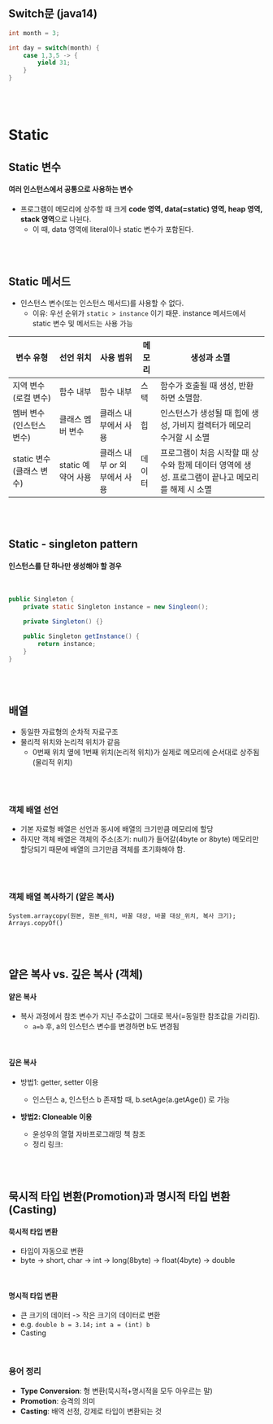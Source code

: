 ## Switch문 (java14)

```java
int month = 3;

int day = switch(month) {
	case 1,3,5 -> {
		yield 31;	
	}
}
```

<br>
<br>

# Static

## Static 변수

#### 여러 인스턴스에서 공통으로 사용하는 변수

- 프로그램이 메모리에 상주할 때 크게 **code 영역, data(=static)  영역, heap 영역, stack 영역**으로 나뉜다.
     - 이 때, data 영역에 literal이나 static 변수가 포함된다.

<br>
<br>

## Static 메서드

- 인스턴스 변수(또는 인스턴스 메서드)를 사용할 수 없다.
     - 이유:  우선 순위가 `static > instance` 이기 때문. instance 메서드에서 static 변수 및 메서드는 사용 가능


|변수 유형|선언 위치|사용 범위|메모리|생성과 소멸|
|-----|--------|--------------|---|----------------|
|지역 변수(로컬 변수)|함수 내부|함수 내부|스택|함수가 호출될 때 생성, 반환하면 소멸함.|
|멤버 변수(인스턴스 변수)|클래스 멤버 변수|클래스 내부에서 사용|힙|인스턴스가 생성될 때 힙에 생성, 가비지 컬렉터가 메모리 수거할 시 소멸|
|static 변수(클래스 변수)|static 예약어 사용|클래스 내부 or 외부에서 사용|데이터|프로그램이 처음 시작할 때 상수와 함께 데이터 영역에 생성. 프로그램이 끝나고 메모리를 해제 시 소멸

<br>
<br>

## Static - singleton pattern

#### 인스턴스를 단 하나만 생성해야 할 경우
<br>

```java
public Singleton {
	private static Singleton instance = new Singleon();

	private Singleton() {}

	public Singleton getInstance() {
		return instance;
	}
}
```

<br>
<br>

## 배열

- 동일한 자료형의 순차적 자료구조
- 물리적 위치와 논리적 위치가 같음
     - 0번째 위치 옆에 1번째 위치(논리적 위치)가 실제로 메모리에 순서대로 상주됨(물리적 위치)
<br>
<br>

### 객체 배열 선언

- 기본 자료형 배열은 선언과 동시에 배열의 크기만큼 메모리에 할당
- 하지만 객체 배열은 객체의 주소(초기: null)가 들어갈(4byte or 8byte) 메모리만 할당되기 때문에 배열의 크기만큼 객체를 초기화해야 함.

<br>
<br>

### 객체 배열 복사하기 (얕은 복사)

`System.arraycopy(원본, 원본_위치, 바꿀 대상, 바꿀 대상_위치, 복사 크기);` <br>
`Arrays.copyOf()` <br> 

<br>
<br>

## 얕은 복사 vs. 깊은 복사 (객체)

#### 얕은 복사

- 복사 과정에서 참조 변수가 지닌 주소값이 그대로 복사(=동일한 참조값을 가리킴).
    - `a=b` 후, a의 인스턴스 변수를 변경하면 b도 변경됨

<br>

#### 깊은 복사

- 방법1: getter, setter 이용
     - 인스턴스 a, 인스턴스 b 존재할 때, b.setAge(a.getAge()) 로 가능

- **방법2: Cloneable 이용**
     - 윤성우의 열혈 자바프로그래밍 책 참조
     - 정리 링크: 

<br>
<br>

## 묵시적 타입 변환(Promotion)과 명시적 타입 변환(Casting)

#### 묵시적 타입 변환

- 타입이 자동으로 변환
- byte -> short, char -> int -> long(8byte) -> float(4byte) -> double

<br>

#### 명시적 타입 변환

- 큰 크기의 데이터 -> 작은 크기의 데이터로 변환
- e.g. `double b = 3.14;` `int a = (int) b`
- Casting

<br>

### 용어 정리

- **Type Conversion**: 형 변환(묵시적+명시적을 모두 아우르는 말)
- **Promotion**: 승격의 의미
- **Casting**: 배역 선정, 강제로 타입이 변환되는 것
